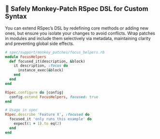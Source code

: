 ## 🐒 Safely Monkey-Patch RSpec DSL for Custom Syntax

You can extend RSpec’s DSL by redefining core methods or adding new ones, but ensure you isolate your changes to avoid conflicts. Wrap patches in modules and include them selectively via metadata, maintaining clarity and preventing global side effects.

```ruby
# spec/support/monkey_patches/focus_helpers.rb
module FocusHelpers
  def focused_it(description, &block)
    it description, :focus do
      instance_exec(&block)
    end
  end
end

RSpec.configure do |config|
  config.extend FocusHelpers, focused: true
end

# Usage in spec
RSpec.describe 'Feature X', :focused do
  focused_it 'only runs this example' do
    expect(1 + 1).to eq(2)
  end
end
```